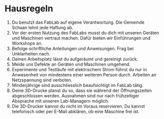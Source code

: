# Hausregeln
1. Du benutzt das FabLab auf eigene Verantwortung. Die Gemeinde Schaan lehnt jede Haftung ab.
2. Vor der ersten Nutzung des FabLabs musst du dich mit unseren Geräten und Maschinen vertraut machen. Dafür bieten wir Einführungen und Workshops an.
3. Befolge schriftliche Anleitungen und Anweisungen. Frag bei Unklarheiten nach.
4. Deinen Arbeitsplatz lässt du aufgeräumt und gereinigt zurück.
5. Melde uns Defekte an Geräten und Maschinen umgehend.
6. Experimente und Testläufe mit elektrischem Strom führst du nur in Anwesenheit von mindestens einer weiteren Person durch. Arbeiten an Netzspannung sind verboten.
7. Minderjährige sind ausschliesslich beaufsichtigt im FabLab tätig.
8. Deine 3D-Drucke planst du so, dass sie während der Öffnungszeiten abgeschlossen werden. Ausnahmen sind nur nach frühzeitiger Absprache mit unseren Lab-Managern möglich.
9. Die 3D-Drucker kannst du nicht im Voraus reservieren. Du kannst telefonisch oder per E-Mail abklären, ob eine Maschine frei ist.
